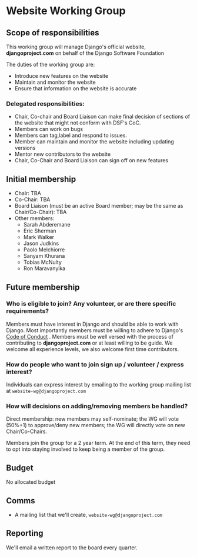# Website Working Group

## Scope of responsibilities

This working group will manage Django's official website, **djangoproject.com** on behalf of the Django Software Foundation

The duties of the working group are:
- Introduce new features on the website
- Maintain and monitor the website 
- Ensure that information on the website is accurate 


### Delegated responsibilities:
- Chair, Co-chair and Board Liaison can make final decision of  sections of the website that might not conform with DSF's CoC.
- Members can work on bugs
- Members can tag,label and respond to issues.
- Member can maintain and monitor the website including updating versions
- Mentor new contributors to the website
- Chair, Co-Chair and Board Liaison can sign off on new features

## Initial membership

- Chair: TBA
- Co-Chair: TBA
- Board Liaison (must be an active Board member; may be the same as Chair/Co-Chair): TBA
- Other members:
    - Sarah Abderemane
    - Eric Sherman
    - Mark Walker
    - Jason Judkins
    - Paolo Melchiorre
    - Sanyam Khurana
    - Tobias McNulty
    - Ron Maravanyika



## Future membership

### Who is eligible to join? Any volunteer, or are there specific requirements?

Members must have interest in Django and should be able to work with Django. Most importantly members must be willing to adhere to Django's [Code of Conduct](https://www.djangoproject.com/conduct/) . Members must be well versed with the process of contributing to **djangoproject.com** or at least willing to be guide. We welcome all experience levels, we also welcome first time contributors. 

### How do people who want to join sign up / volunteer / express interest?
Individuals can express interest by emailing to the working group mailing list at `website-wg@djangoproject.com` 

### How will decisions on adding/removing members be handled?
Direct membership: new members may self-nominate; the WG will vote (50%+1) to approve/deny new members; the WG will directly vote on new Chair/Co-Chairs.

Members join the group for a 2 year term. At the end of this term, they need to opt into staying involved to keep being 
a member of the group.


## Budget
No allocated budget

## Comms
- A mailing list that we'll create, `website-wg@djangoproject.com`

## Reporting
We'll email a written report to the board every quarter.
